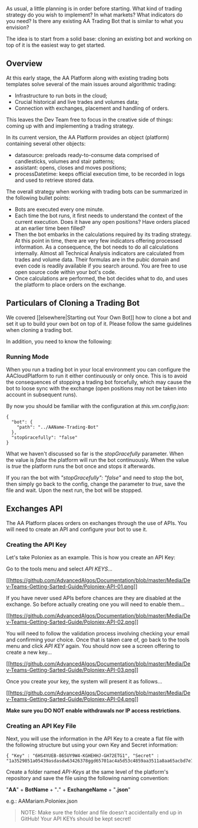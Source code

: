 As usual, a little planning is in order before starting. What kind of trading strategy do you wish to implement? In what markets? What indicators do you need? Is there any existing AA Trading Bot that is similar to what you envision?

The idea is to start from a solid base: cloning an existing bot and working on top of it is the easiest way to get started.

## Overview

At this early stage, the AA Platform along with existing trading bots templates solve several of the main issues around algorithmic trading:

* Infrastructure to run bots in the cloud;
* Crucial historical and live trades and volumes data;
* Connection with exchanges, placement and handling of orders.

This leaves the Dev Team free to focus in the creative side of things: coming up with and implementing a trading strategy.

In its current version, the AA Platform provides an object (platform) containing several other objects:

* datasource: preloads ready-to-consume data comprised of candlesticks, volumes and stair patterns;
* assistant: opens, closes and moves positions;
* processDatetime: keeps official execution time, to be recorded in logs and used to retrieve stored data.

The overall strategy when working with trading bots can be summarized in the following bullet points:

* Bots are executed every one minute. 
* Each time the bot runs, it first needs to understand the context of the current execution. Does it have any open positions? Have orders placed at an earlier time been filled?
* Then the bot embarks in the calculations required by its trading strategy. At this point in time, there are very few indicators offering processed information. As a consequence, the bot needs to do all calculations internally. Almost all Technical Analysis indicators are calculated from trades and volume data. Their formulas are in the pubic domain and even code is readily available if you search around. You are free to use open source code within your bot's code.
* Once calculations are performed, the bot decides what to do, and uses the platform to place orders on the exchange.

## Particulars of Cloning a Trading Bot

We covered [[elsewhere|Starting out Your Own Bot]] how to clone a bot and set it up to build your own bot on top of it. Please follow the same guidelines when cloning a trading bot. 

In addition, you need to know the following:

### Running Mode

When you run a trading bot in your local environment you can configure the AACloudPlatform to run it either continuously or only once. This is to avoid the consequences of stopping a trading bot forcefully, which may cause the bot to loose sync with the exchange (open positions may not be taken into account in subsequent runs).

By now you should be familiar with the configuration at _this.vm.config.json_:

```
{
  "bot": {
    "path": "../AAName-Trading-Bot"
  },
  "stopGracefully": "false"
}

```

What we haven't discussed so far is the _stopGracefully_ parameter. When the value is _false_ the platform will run the bot continuously. When the value is _true_ the platform runs the bot once and stops it afterwards.

If you ran the bot with _"stopGracefully": "false"_ and need to stop the bot, then simply go back to the config, change the parameter to _true_, save the file and wait. Upon the next run, the bot will be stopped.

## Exchanges API

The AA Platform places orders on exchanges through the use of APIs. You will need to create an API and configure your bot to use it.

### Creating the API Key

Let's take Poloniex as an example. This is how you create an API Key:

Go to the tools menu and select _API KEYS_...

[[https://github.com/AdvancedAlgos/Documentation/blob/master/Media/Dev-Teams-Getting-Sarted-Guide/Poloniex-API-01.png]]

If you have never used APIs before chances are they are disabled at the exchange. So before actually creating one you will need to enable them...

[[https://github.com/AdvancedAlgos/Documentation/blob/master/Media/Dev-Teams-Getting-Sarted-Guide/Poloniex-API-02.png]]

You will need to follow the validation process involving checking your email and confirming your choice. Once that is taken care of, go back to the tools menu and click _API KEY_ again. You should now see a screen offering to create a new key...

[[https://github.com/AdvancedAlgos/Documentation/blob/master/Media/Dev-Teams-Getting-Sarted-Guide/Poloniex-API-03.png]]

Once you create your key, the system will present it as follows...

[[https://github.com/AdvancedAlgos/Documentation/blob/master/Media/Dev-Teams-Getting-Sarted-Guide/Poloniex-API-04.png]]

**Make sure you DO NOT enable withdrawals nor IP access restrictions**.

### Creating an API Key File

Next, you will use the information in the API Key to a create a flat file with the following structure but using your own Key and Secret information:

```
{ "Key" : "6HS4YUEB-865UY9W4-KGHEHHJ-GH72ETG1", "Secret" : "1a3529851a05439asdasdw63426378ggd65701ac4a5d53c4859aa3511a8aa65acbd7e713bba755d0b1591ebe3a7618a71393ef4d3d11310628e1db"}
```

Create a folder named _API-Keys_ at the same level of the platform's repository and save the file using the following naming convention:

"**AA**" + **BotName** + "**.**" + **ExchangeName** + "**.json**"

e.g.: AAMariam.Poloniex.json

> NOTE: Make sure the folder and file doesn't accidentally end up in GitHub! Your API KEYs should be kept secret! 




